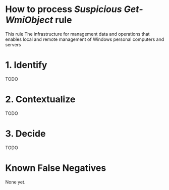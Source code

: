 # How to process *Suspicious Get-WmiObject* rule
This rule The infrastructure for management data and operations that enables local and remote management of Windows personal computers and servers

# 1. Identify
TODO

# 2. Contextualize
TODO

# 3. Decide
TODO

# Known False Negatives
None yet.

